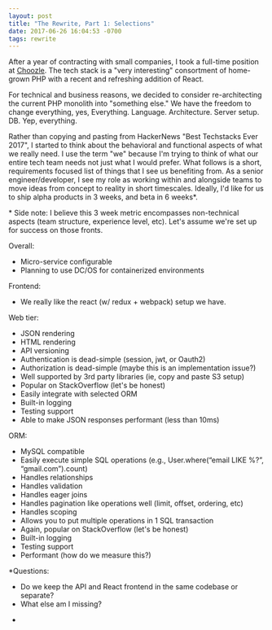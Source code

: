 ```yaml
---
layout: post
title: "The Rewrite, Part 1: Selections"
date: 2017-06-26 16:04:53 -0700
tags: rewrite
---
```


After a year of contracting with small companies, I took a full-time position
at [Choozle](https://choozle.com). The tech stack is a "very interesting"
consortment of home-grown PHP with a recent and refreshing addition of React.


For technical and business reasons, we decided to consider re-architecting the
current PHP monolith into "something else." We have the freedom
to change everything, yes, Everything. Language. Architecture. Server setup. DB.
Yep, everything.

Rather than copying and pasting from HackerNews "Best Techstacks Ever 2017", I started
to think about the behavioral and functional aspects of what we really need. I
use the term "we" because I'm trying to think of what our entire tech team needs
not just what I would prefer. What follows is a short, requirements focused list
of things that I see us benefiting from. As a senior engineer/developer, I see my
role as working within and alongside teams to move ideas from concept to reality
in short timescales. Ideally, I'd like for us to ship alpha products in 3 weeks,
and beta in 6 weeks*.

\* Side note: I believe this 3 week metric encompasses non-technical aspects
(team structure, experience level, etc). Let's assume we're set up for success
on those fronts.

Overall:
- Micro-service configurable
- Planning to use DC/OS for containerized environments

Frontend:
- We really like the react (w/ redux + webpack) setup we have.

Web tier:
- JSON rendering
- HTML rendering
- API versioning
- Authentication is dead-simple (session, jwt, or Oauth2)
- Authorization is dead-simple (maybe this is an implementation issue?)
- Well supported by 3rd party libraries (ie, copy and paste S3 setup)
- Popular on StackOverflow (let's be honest)
- Easily integrate with selected ORM
- Built-in logging
- Testing support
- Able to make JSON responses performant (less than 10ms)

ORM:
- MySQL compatible
- Easily execute simple SQL operations (e.g., User.where(“email LIKE %?”, “gmail.com”).count)
- Handles relationships
- Handles validation
- Handles eager joins
- Handles pagination like operations well (limit, offset, ordering, etc)
- Handles scoping
- Allows you to put multiple operations in  1 SQL transaction
- Again, popular on StackOverflow (let's be honest)
- Built-in logging
- Testing support
- Performant (how do we measure this?)

*Questions:
- Do we keep the API and React frontend in the same codebase or separate?
- What else am I missing?
*
